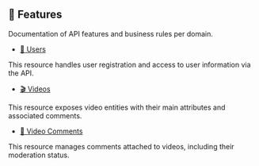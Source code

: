 ## 🌟 Features

Documentation of API features and business rules per domain.

- [👤 Users](users.md)

This resource handles user registration and access to user information via the API.

- [🎬 Videos](videos.md)

This resource exposes video entities with their main attributes and associated comments.

- [💬 Video Comments](video_comments.md)

This resource manages comments attached to videos, including their moderation status.
